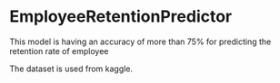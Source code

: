 # EmployeeRetentionPredictor

This model is having an accuracy of more than 75% for predicting the retention rate of employee 

The dataset is used from kaggle.

